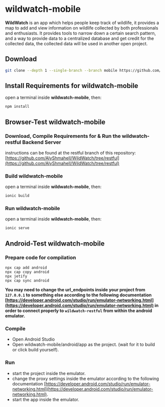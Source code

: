 # wildwatch-mobile
**WildWatch** is an app which helps people keep track of wildlife, it provides a map to add and view information on wildlife collected by both professionals and enthusiasts. It provides tools to narrow down a certain search pattern, and a way to provide data to a centralized database and get credit for the collected data, the collected data will be used in another open project.

## Download
```sh
git clone --depth 1 --single-branch --branch mobile https://github.com/AlyShmahell/WildWatch wildwatch-mobile
```

## Install Requirements for wildwatch-mobile
open a terminal inside **wildwatch-mobile**, then:
```sh
npm install
```
## Browser-Test wildwatch-mobile

### Download, Compile Requirements for & Run the wildwatch-restful Backend Server
instructions can be found at the restful branch of this repository: [https://github.com/AlyShmahell/WildWatch/tree/restful](https://github.com/AlyShmahell/WildWatch/tree/restful)

### Build wildwatch-mobile
open a terminal inside **wildwatch-mobile**, then:
```sh
ionic build
```

### Run wildwatch-mobile
open a terminal inside **wildwatch-mobile**, then:
```sh
ionic serve
```

## Android-Test wildwatch-mobile
### Prepare code for compilation
```
npx cap add android
npx cap copy android
npx jetify
npx cap sync android
```
**You may need to change the url_endpoints inside your project from `127.0.0.1` to something else according to the following documentation [https://developer.android.com/studio/run/emulator-networking.html](https://developer.android.com/studio/run/emulator-networking.html) in order to connect properly to `wildwatch-restful` from within the android emulator.**
### Compile
- Open Android Studio
- Open wildwatch-mobile/android/app as the project. (wait for it to build or click build yourself).
### Run
- start the project inside the emulator.
- change the proxy settings inside the emulator according to the following documentation [https://developer.android.com/studio/run/emulator-networking.html](https://developer.android.com/studio/run/emulator-networking.html).
- start the app inside the emulator.
